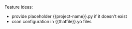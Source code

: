 Feature ideas:
 * provide placeholder {{project-name}}.py if it doesn't exist
 * cson configuration in {{thatfile}}.yo files
